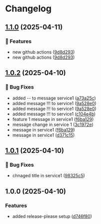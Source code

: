 # Changelog

## [1.1.0](https://github.com/elliehashemi/release-please-mono-repo-sample/compare/service1-v1.0.2...service1-v1.1.0) (2025-04-11)


### 🚀 Features

* new github actions ([9d8d293](https://github.com/elliehashemi/release-please-mono-repo-sample/commit/9d8d29378663b400de60fdaa30e89af9d6ffc443))
* new github actions ([9d8d293](https://github.com/elliehashemi/release-please-mono-repo-sample/commit/9d8d29378663b400de60fdaa30e89af9d6ffc443))

## [1.0.2](https://github.com/elliehashemi/release-please-mono-repo-sample/compare/service1-v1.0.1...service1-v1.0.2) (2025-04-10)


### 🐛 Bug Fixes

* added -- to message service1 ([a73a25c](https://github.com/elliehashemi/release-please-mono-repo-sample/commit/a73a25c3d37bac4eae8d2a5541b7b521f16e64e7))
* added message !!! to service1 ([9a528e0](https://github.com/elliehashemi/release-please-mono-repo-sample/commit/9a528e066fd4900cea4b59bf1fc39ac4106cbad2))
* added message !!! to service1 ([9a528e0](https://github.com/elliehashemi/release-please-mono-repo-sample/commit/9a528e066fd4900cea4b59bf1fc39ac4106cbad2))
* added message !!! to service1 ([c104e4b](https://github.com/elliehashemi/release-please-mono-repo-sample/commit/c104e4bbaf5ed1413037804e479ac4c1af1bf38b))
* feature 1 message in service1 ([f6ba129](https://github.com/elliehashemi/release-please-mono-repo-sample/commit/f6ba1290a01306d23cdc4b32cdb1ca58fe665168))
* message change in service 1 ([3c1972e](https://github.com/elliehashemi/release-please-mono-repo-sample/commit/3c1972e210295e68833a85dd02097097938223f9))
* message in service1 ([f6ba129](https://github.com/elliehashemi/release-please-mono-repo-sample/commit/f6ba1290a01306d23cdc4b32cdb1ca58fe665168))
* message in service1 ([d371c15](https://github.com/elliehashemi/release-please-mono-repo-sample/commit/d371c154a9a6b49415bb557c64758ae9d1eefd48))

## [1.0.1](https://github.com/elliehashemi/release-please-mono-repo-sample/compare/service1-v1.0.0...service1-v1.0.1) (2025-04-10)


### 🐛 Bug Fixes

* chnaged title in service1 ([98325c5](https://github.com/elliehashemi/release-please-mono-repo-sample/commit/98325c57c9deb43d3f02654afc4652765ad7e24f))

## 1.0.0 (2025-04-10)


### Features

* added release-please setup ([d746f80](https://github.com/elliehashemi/release-please-mono-repo-sample/commit/d746f80918c27ecc3fe581f690f406c784a9e50e))
